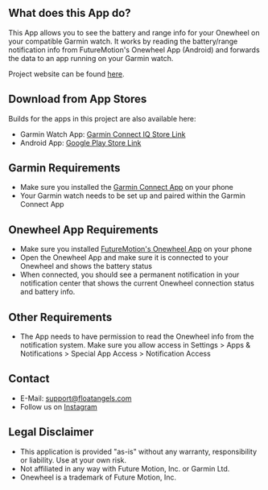 What does this App do?
----------------------

This App allows you to see the battery and range info for your Onewheel
on your compatible Garmin watch. It works by reading the battery/range
notification info from FutureMotion's Onewheel App (Android) and forwards the data
to an app running on your Garmin watch.

Project website can be found [here](https://www.floatangels.com/onewheel2garmin).

Download from App Stores
----------------------

Builds for the apps in this project are also available here:
- Garmin Watch App: [Garmin Connect IQ Store Link](https://apps.garmin.com/en-US/apps/cd720c95-609a-4cbf-991c-dfde0f42af8b)
- Android App: [Google Play Store Link](https://play.google.com/store/apps/details?id=com.floatangels.onewheel2garmin&hl=en)

Garmin Requirements
-------------------

-   Make sure you installed the [Garmin Connect
    App](https://play.google.com/store/apps/details?id=com.garmin.android.apps.connectmobile&hl=en_US)
    on your phone
-   Your Garmin watch needs to be set up and paired within the Garmin
    Connect App

Onewheel App Requirements
-------------------------

-   Make sure you installed [FutureMotion's Onewheel
    App](https://play.google.com/store/apps/details?id=com.rideonewheel.onewheel&hl=en_US)
    on your phone
-   Open the Onewheel App and make sure it is connected to your Onewheel
    and shows the battery status
-   When connected, you should see a permanent notification in your
    notification center that shows the current Onewheel connection
    status and battery info.

Other Requirements
------------------

-   The App needs to have permission to read the Onewheel info from the
    notification system. Make sure you allow access in Settings \> Apps
    & Notifications \> Special App Access \> Notification Access

Contact
-------

-   E-Mail: [support@floatangels.com](mailto:support@floatangels.com)
-   Follow us on
    [Instagram](https://www.instagram.com/floatangels/?hl=en)

Legal Disclaimer
----------------

-   This application is provided "as-is" without any warranty,
    responsibility or liability. Use at your own risk.
-   Not affiliated in any way with Future Motion, Inc. or Garmin Ltd.
-   Onewheel is a trademark of Future Motion, Inc.



